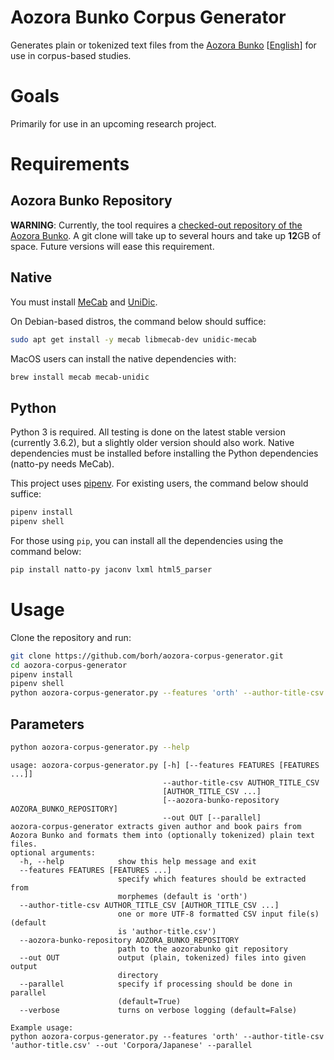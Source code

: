# Aozora Bunko Corpus Generator

Generates plain or tokenized text files from the [Aozora Bunko](http://www.aozora.gr.jp/) [[English](https://en.wikipedia.org/wiki/Aozora_Bunko)] for use in corpus-based studies.

# Goals

Primarily for use in an upcoming research project.

# Requirements

## Aozora Bunko Repository

**WARNING**:
Currently, the tool requires a [checked-out repository of the Aozora Bunko](https://github.com/aozorabunko/aozorabunko).
A git clone will take up to several hours and take up **12**GB of space.
Future versions will ease this requirement.

## Native

You must install [MeCab](https://github.com/taku910/mecab) and [UniDic](https://osdn.net/projects/unidic/).

On Debian-based distros, the command below should suffice:

```bash
sudo apt get install -y mecab libmecab-dev unidic-mecab
```

MacOS users can install the native dependencies with:

```bash
brew install mecab mecab-unidic
```

## Python

Python 3 is required. All testing is done on the latest stable version (currently 3.6.2), but a slightly older version should also work.
Native dependencies must be installed before installing the Python dependencies (natto-py needs MeCab).

This project uses [pipenv](https://github.com/kennethreitz/pipenv).
For existing users, the command below should suffice:

```bash
pipenv install
pipenv shell
```

For those using `pip`, you can install all the dependencies using the command below:

```bash
pip install natto-py jaconv lxml html5_parser
```

# Usage

Clone the repository and run:

```bash
git clone https://github.com/borh/aozora-corpus-generator.git
cd aozora-corpus-generator
pipenv install
pipenv shell
python aozora-corpus-generator.py --features 'orth' --author-title-csv 'author-title.csv' --out 'Corpora/Japanese' --parallel
```

## Parameters

```bash
python aozora-corpus-generator.py --help
```

    usage: aozora-corpus-generator.py [-h] [--features FEATURES [FEATURES ...]]
                                      --author-title-csv AUTHOR_TITLE_CSV
                                      [AUTHOR_TITLE_CSV ...]
                                      [--aozora-bunko-repository AOZORA_BUNKO_REPOSITORY]
                                      --out OUT [--parallel]
    aozora-corpus-generator extracts given author and book pairs from Aozora Bunko and formats them into (optionally tokenized) plain text files.
    optional arguments:
      -h, --help            show this help message and exit
      --features FEATURES [FEATURES ...]
                            specify which features should be extracted from
                            morphemes (default is 'orth')
      --author-title-csv AUTHOR_TITLE_CSV [AUTHOR_TITLE_CSV ...]
                            one or more UTF-8 formatted CSV input file(s) (default
                            is 'author-title.csv')
      --aozora-bunko-repository AOZORA_BUNKO_REPOSITORY
                            path to the aozorabunko git repository
      --out OUT             output (plain, tokenized) files into given output
                            directory
      --parallel            specify if processing should be done in parallel
                            (default=True)
      --verbose             turns on verbose logging (default=False)

    Example usage:
    python aozora-corpus-generator.py --features 'orth' --author-title-csv 'author-title.csv' --out 'Corpora/Japanese' --parallel
